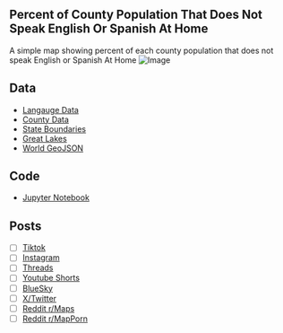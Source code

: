 ## Percent of County Population That Does Not Speak English Or Spanish At Home
A simple map showing percent of each county population that does not speak English or Spanish At Home
![Image](https://drive.google.com/uc?export=view&id=)

## Data
* [Langauge Data](https://data.census.gov/table/ACSST5Y2023.S1603)
* [County Data](https://www.census.gov/geographies/mapping-files/time-series/geo/carto-boundary-file.html)
* [State Boundaries](https://www.census.gov/geographies/mapping-files/time-series/geo/carto-boundary-file.html)
* [Great Lakes](https://usicecenter.gov/Products/GreatLakesData)
* [World GeoJSON](https://public.opendatasoft.com/explore/dataset/world-administrative-boundaries/export/?flg=en-us)


## Code
* [Jupyter Notebook](FormatData.ipynb)

## Posts
- [ ] [Tiktok]()
- [ ] [Instagram](https://www.instagram.com/p/DK2NXbGR-TI/)
- [ ] [Threads](https://www.threads.com/@vinemapper/post/DK2NYDAxVAa)
- [ ] [Youtube Shorts]()
- [ ] [BlueSky](https://bsky.app/profile/vinemapper.bsky.social/post/3lristtagfc25)
- [ ] [X/Twitter](https://x.com/VineMapper/status/1933556091612447202)
- [ ] [Reddit r/Maps](https://www.reddit.com/r/Maps/comments/1lajpsm/percent_of_county_population_with_a_disability/)
- [ ] [Reddit r/MapPorn](https://www.reddit.com/r/MapPorn/comments/1lajppv/percent_of_county_population_with_a_disability/)
